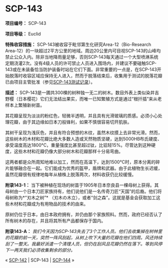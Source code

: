 # SCP-143
                        


**项目编号：** SCP-143

**项目等级：** Euclid

**特殊收容措施：** SCP-143被收容于毗邻第生化研究Area-12（Bio-Research Area-12）的一块超过2平方公里的地域。周边20公里内可目视SCP-143的山峰均禁止公众入内。除非当地降雨量足够，否则SCP-143每天通过一个大型喷淋系统定期浇灌2次。没有4级人员的许可禁止人员进入围场内，并建议不要碰触SCP-143或在未装备恰当防护装备时站在它们下面。非常重要的一点是，在SCP-143开始脱落时收容区域应保持无人进入，然而于脱落结束后，收集用于测试的脱落花瓣已由项目主管批准（参见<a shape='rect' class='newpage' href='/scp-143-testing-log'>SCP-143&#27979;&#35797;&#35760;&#24405;</a>）。

**描述：** SCP-143是一圃共300棵的树种独一无二的树木。数目外表上类似染井吉野樱（日本樱花）它们无法结出果实，而唯一已知繁殖方式是通过“根扦插”来从老样本上繁殖新树苗。

其花瓣呈现为淡淡的粉红色，轻微半透明，并且具有光滑玻璃的质感。必须小心处理花瓣，由于其边缘如日本刀般锋利，如果不慎很容易切开肌肤。

其树干呈现为浅灰色，并且有符合预想的木纹，虽然木纹摸上去非常光滑。然而，这些树木的木材和花瓣比绝大多数人造或天然物质坚硬，达到5000HB布氏硬度、承受温度高达1800°C，重量强度比甚至超过钛，比铝轻15%。尽管达到这种硬度，这些木材和花瓣仍像大部分树木和花瓣那样十分易弯曲。

这两者都是众所周知地难以加工，然而在高温下，达到1500°C时，原本分离的碎片能够融合在一起。它们能成为优秀的盔甲，盾牌和武器。由于此植物生长迟缓，虽然花瓣很有规律地每年从植株上脱落两次，材料收获仍比较缓慢。

**附录143-1：** 当下被种植在现场的树苗于1905年日本奈良县一棵母树上获得。其母树由一个日本刀匠家族持有，他们说他们是一名传奇刀匠“天国”的后裔。他们将母树称为*“刃木之树”* （刃木の木立），或者“剑之森”。这就是基金会获取加工这些木材和花瓣成为有用物品的技术的由来。

原树仍位于日本，由日本政府拥有，并仍由那个家族照料。然而，政府已经否认了所有树木的存在，并且将其所有产品都保存于国内。

**附录143-A：** *我们今天因为SCP-143失去了3个工作人员。他们去收集掉在树林里的花瓣的前一天，突然一阵风刮起，从树上吹下大量的花瓣在他们四周。风还持续刮了一整天。我最好派遣一个清理人员，但仍在刮风且花瓣仍然在落下。等到风停下一两天我们必须收集剩余的部分。* 



« [SCP-142](/scp-142) | SCP-143 | [SCP-144](/scp-144) »





                    